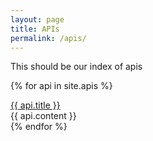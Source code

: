 ```yaml
---
layout: page
title: APIs
permalink: /apis/
---
```


This should be our index of apis

{% for api in site.apis %}

  <div class="panel panel-default">
    <div class="panel-heading">
      <a href="{{ api.url | prepend: site.github.url }}">{{ api.title }}</a>
    </div>
    <div class="panel-body">
      {{ api.content }}
    </div>
  </div>
{% endfor %}
